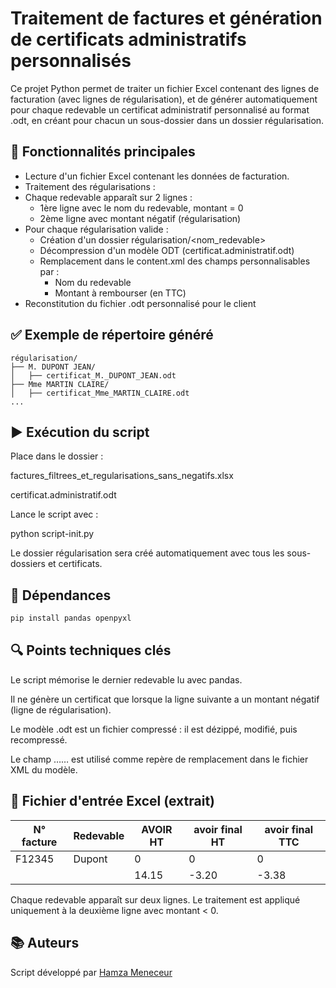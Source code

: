 # Traitement de factures et génération de certificats administratifs personnalisés

Ce projet Python permet de traiter un fichier Excel contenant des lignes de facturation (avec lignes de régularisation), et de générer automatiquement pour chaque redevable un certificat administratif personnalisé au format .odt, en créant pour chacun un sous-dossier dans un dossier régularisation.

## 🔧 Fonctionnalités principales

* Lecture d'un fichier Excel contenant les données de facturation.
* Traitement des régularisations :
* Chaque redevable apparaît sur 2 lignes :
  * 1ère ligne avec le nom du redevable, montant = 0
  * 2ème ligne avec montant négatif (régularisation)
* Pour chaque régularisation valide :
  * Création d'un dossier régularisation/<nom_redevable>
  * Décompression d'un modèle ODT (certificat.administratif.odt)
  * Remplacement dans le content.xml des champs personnalisables par :
    * Nom du redevable
    * Montant à rembourser (en TTC)
* Reconstitution du fichier .odt personnalisé pour le client

## ✅ Exemple de répertoire généré
```
régularisation/
├── M. DUPONT JEAN/
│   ├── certificat_M._DUPONT_JEAN.odt
├── Mme MARTIN CLAIRE/
│   ├── certificat_Mme_MARTIN_CLAIRE.odt
...
```
## ▶️ Exécution du script

Place dans le dossier :

factures_filtrees_et_regularisations_sans_negatifs.xlsx

certificat.administratif.odt

Lance le script avec :

python script-init.py

Le dossier régularisation sera créé automatiquement avec tous les sous-dossiers et certificats.

## 🧹 Dépendances
```bash
pip install pandas openpyxl
```
## 🔍 Points techniques clés

Le script mémorise le dernier redevable lu avec pandas.

Il ne génère un certificat que lorsque la ligne suivante a un montant négatif (ligne de régularisation).

Le modèle .odt est un fichier compressé : il est dézippé, modifié, puis recompressé.

Le champ …… est utilisé comme repère de remplacement dans le fichier XML du modèle.

## 📂 Fichier d'entrée Excel (extrait)

| N° facture | Redevable | AVOIR HT | avoir final HT | avoir final TTC |
| ---------- | --------- | -------- | -------------- | --------------- |
| F12345     | Dupont    | 0    | 0         | 0           |
|  |  | 14.15 | -3.20  | -3.38 |



Chaque redevable apparaît sur deux lignes. Le traitement est appliqué uniquement à la deuxième ligne avec montant < 0.

## 📚 Auteurs

Script développé par [Hamza Meneceur](https://github.com/HamzaMeneceur)

